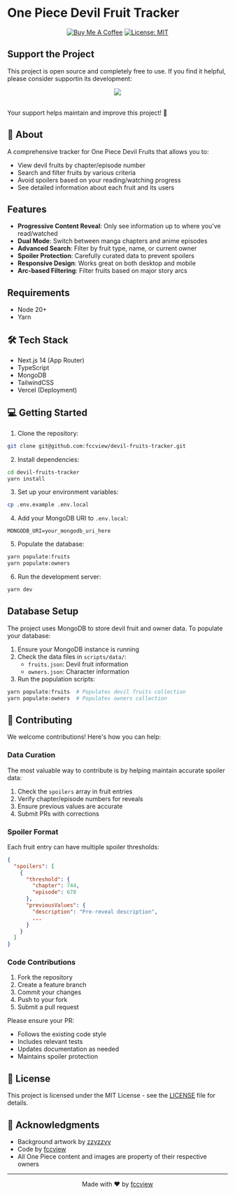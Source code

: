 # One Piece Devil Fruit Tracker

<div align="center">

[![Buy Me A Coffee](https://img.shields.io/badge/Buy%20Me%20A%20Coffee-Support-orange.svg)](https://www.buymeacoffee.com/yourname)
[![License: MIT](https://img.shields.io/badge/License-MIT-yellow.svg)](https://opensource.org/licenses/MIT)

</div>

## Support the Project

This project is open source and completely free to use. If you find it helpful, please consider supportin  its development:

<div align="center">
  <a href="https://www.buymeacoffee.com/fccview">
    <img src="https://img.buymeacoffee.com/button-api/?text=Buy me a coffee&emoji=☕&slug=yourname&button_colour=FFDD00&font_colour=000000&font_family=Cookie&outline_colour=000000&coffee_colour=ffffff" />
  </a>
  <br /><br />
</div>

Your support helps maintain and improve this project! 🙏

## 📖 About

A comprehensive tracker for One Piece Devil Fruits that allows you to:
- View devil fruits by chapter/episode number
- Search and filter fruits by various criteria
- Avoid spoilers based on your reading/watching progress
- See detailed information about each fruit and its users

## Features

- **Progressive Content Reveal**: Only see information up to where you've read/watched
- **Dual Mode**: Switch between manga chapters and anime episodes
- **Advanced Search**: Filter by fruit type, name, or current owner
- **Spoiler Protection**: Carefully curated data to prevent spoilers
- **Responsive Design**: Works great on both desktop and mobile
- **Arc-based Filtering**: Filter fruits based on major story arcs

## Requirements

- Node 20+
- Yarn

## 🛠 Tech Stack
- Next.js 14 (App Router)
- TypeScript
- MongoDB
- TailwindCSS
- Vercel (Deployment)

## 💻 Getting Started

1. Clone the repository:
```bash
git clone git@github.com:fccview/devil-fruits-tracker.git
```

2. Install dependencies:
```bash
cd devil-fruits-tracker
yarn install
```

3. Set up your environment variables:
```bash
cp .env.example .env.local
```

4. Add your MongoDB URI to `.env.local`:
```
MONGODB_URI=your_mongodb_uri_here
```

5. Populate the database:
```bash
yarn populate:fruits
yarn populate:owners
```

6. Run the development server:
```bash
yarn dev
```

## Database Setup

The project uses MongoDB to store devil fruit and owner data. To populate your database:

1. Ensure your MongoDB instance is running
2. Check the data files in `scripts/data/`:
   - `fruits.json`: Devil fruit information
   - `owners.json`: Character information
3. Run the population scripts:
```bash
yarn populate:fruits  # Populates devil fruits collection
yarn populate:owners  # Populates owners collection
```

## 🤝 Contributing

We welcome contributions! Here's how you can help:

### Data Curation

The most valuable way to contribute is by helping maintain accurate spoiler data:

1. Check the `spoilers` array in fruit entries
2. Verify chapter/episode numbers for reveals
3. Ensure previous values are accurate
4. Submit PRs with corrections

### Spoiler Format

Each fruit entry can have multiple spoiler thresholds:

```json
{
  "spoilers": [
    {
      "threshold": {
        "chapter": 744,
        "episode": 678
      },
      "previousValues": {
        "description": "Pre-reveal description",
        ...
      }
    }
  ]
}
```

### Code Contributions

1. Fork the repository
2. Create a feature branch
3. Commit your changes
4. Push to your fork
5. Submit a pull request

Please ensure your PR:
- Follows the existing code style
- Includes relevant tests
- Updates documentation as needed
- Maintains spoiler protection

## 📝 License

This project is licensed under the MIT License - see the [LICENSE](LICENSE) file for details.

## 🙏 Acknowledgments

- Background artwork by [zzyzzyy](https://zzyzzyy.deviantart.com/)
- Code by [fccview](https://fccview.dev)
- All One Piece content and images are property of their respective owners

---

<div align="center">
  Made with ❤️ by <a href="https://fccview.dev">fccview</a>
</div>